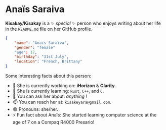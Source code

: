 # Anaïs Saraiva

**Kisakay/Kisakay** is a ✨ _special_ ✨ person who enjoys writing about her life in the `README.md` file on her GitHub profile.

```JSON
{
    "name": "Anaïs Saraiva",
    "gender": "female"
    "age": 17,
    "birthday": "31st July",
    "location": "French, Brittany"
}
```
Some interesting facts about this person:

-   🔭 She is currently working on: **iHorizon** & **Clarity**.
-   🌱 She is currently learning: `Rust`, `C++`, and `C`.
-   💬 You can ask her about: _anything_ !
-   📫 You can reach her at: `kisakeyara@gmail.com`.
-   😄 Pronouns: she/her.
-   ⚡ Fun fact about Anaïs: She started learning computer science at the age of 7 on a Compaq R4000 Presario!
